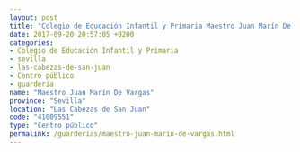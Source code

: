 ```yaml
---
layout: post
title: "Colegio de Educación Infantil y Primaria Maestro Juan Marín De Vargas"
date: 2017-09-20 20:57:05 +0200
categories:
- Colegio de Educación Infantil y Primaria
- sevilla
- las-cabezas-de-san-juan
- Centro público
- guarderia
name: "Maestro Juan Marín De Vargas"
province: "Sevilla"
location: "Las Cabezas de San Juan"
code: "41009551"
type: "Centro público"
permalink: /guarderias/maestro-juan-marin-de-vargas.html
---
```

